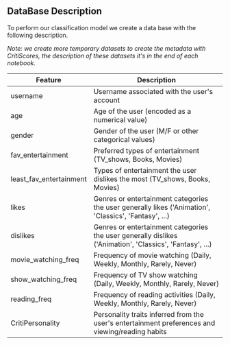 ## DataBase Description

To perform our classification model we create a data base with the following description.

*Note: we create more temporary datasets to create the metadata with CritiScores, the description of these datasets it's in the end of each notebook.*

| Feature                 | Description                                                                                              |
| ----------------------- | -------------------------------------------------------------------------------------------------------- |
| username                | Username associated with the user's account                                                              |
| age                     | Age of the user (encoded as a numerical value)                                                           |
| gender                  | Gender of the user (M/F or other categorical values)                                                     |
| fav_entertainment       | Preferred types of entertainment (TV_shows, Books, Movies)                                               |
| least_fav_entertainment | Types of entertainment the user dislikes the most (TV_shows, Books, Movies)                              |
| likes                   | Genres or entertainment categories the user generally likes ('Animation', 'Classics', 'Fantasy', ...)    |
| dislikes                | Genres or entertainment categories the user generally dislikes ('Animation', 'Classics', 'Fantasy', ...) |
| movie_watching_freq     | Frequency of movie watching (Daily, Weekly, Monthly, Rarely, Never)                                      |
| show_watching_freq      | Frequency of TV show watching (Daily, Weekly, Monthly, Rarely, Never)                                    |
| reading_freq            | Frequency of reading activities (Daily, Weekly, Monthly, Rarely, Never)                                  |
| CritiPersonality        | Personality traits inferred from the user's entertainment preferences and viewing/reading habits         |
